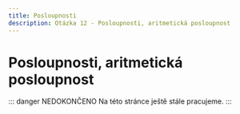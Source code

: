 ```yaml
---
title: Posloupnosti
description: Otázka 12 - Posloupnosti, aritmetická posloupnost
---
```


# **Posloupnosti, aritmetická posloupnost**

::: danger NEDOKONČENO
Na této stránce ještě stále pracujeme.
:::

